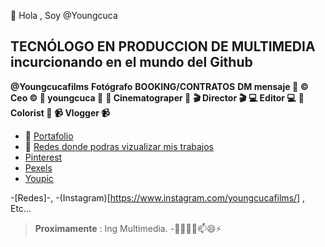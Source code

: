 👋 Hola , Soy @Youngcuca
## **TECNÓLOGO EN PRODUCCION DE MULTIMEDIA** incurcionando en el mundo del Github
**@Youngcucafilms**
**Fotógrafo**
**BOOKING/CONTRATOS**
**DM mensaje 📩**
**©️ Ceo ©️ 📸 youngcuca 📸**
**🎥 Cinematograper 🎥**
**🎬 Director 🎬**
**💻 Editor 💻**
**🎨 Colorist 🎨**
**📹 Vlogger 📹**



- 👀 [Portafolio](https://drive.google.com/drive/folders/1GOocN0ug3b5xjQhjYifBr4Mbwg3fy6Th)
- 👀 [Redes donde podras vizualizar mis trabajos](https://linktr.ee/Youngcucafilms?fbclid=PAZXh0bgNhZW0CMTEAAaZKuPxjlvIGmzdr2LPWCCfHpYXK44bkYJVaaLayq6qNCap5kxC9RvEQRy0_aem_cyPFjrM0o1RwUgf7c9710g)
- [Pinterest](https://co.pinterest.com/Youngcucafilms/)
- [Pexels](https://www.pexels.com/es-es/@youngcucafilms-1091646142/)
- [Youpic](https://youpic.com/youngcucafilms)

-[Redes]-, -(Instagram)[https://www.instagram.com/youngcucafilms/] , Etc...
>**Proximamente** : Ing Multimedia.
-👋👀🌱💞️📫😄⚡
<!---
Youngcuca/Youngcuca is a ✨ special ✨ repository because its `README.md` (this file) appears on your GitHub profile.
You can click the Preview link to take a look at your changes.
--->
